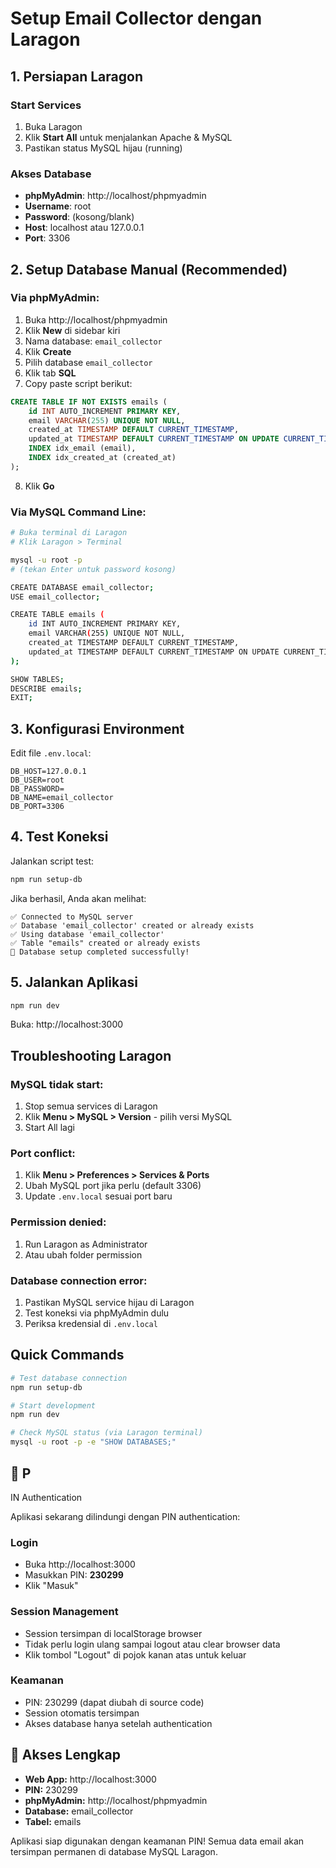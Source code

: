 # Setup Email Collector dengan Laragon

## 1. Persiapan Laragon

### Start Services
1. Buka Laragon
2. Klik **Start All** untuk menjalankan Apache & MySQL
3. Pastikan status MySQL hijau (running)

### Akses Database
- **phpMyAdmin**: http://localhost/phpmyadmin
- **Username**: root
- **Password**: (kosong/blank)
- **Host**: localhost atau 127.0.0.1
- **Port**: 3306

## 2. Setup Database Manual (Recommended)

### Via phpMyAdmin:
1. Buka http://localhost/phpmyadmin
2. Klik **New** di sidebar kiri
3. Nama database: `email_collector`
4. Klik **Create**
5. Pilih database `email_collector`
6. Klik tab **SQL**
7. Copy paste script berikut:

```sql
CREATE TABLE IF NOT EXISTS emails (
    id INT AUTO_INCREMENT PRIMARY KEY,
    email VARCHAR(255) UNIQUE NOT NULL,
    created_at TIMESTAMP DEFAULT CURRENT_TIMESTAMP,
    updated_at TIMESTAMP DEFAULT CURRENT_TIMESTAMP ON UPDATE CURRENT_TIMESTAMP,
    INDEX idx_email (email),
    INDEX idx_created_at (created_at)
);
```

8. Klik **Go**

### Via MySQL Command Line:
```bash
# Buka terminal di Laragon
# Klik Laragon > Terminal

mysql -u root -p
# (tekan Enter untuk password kosong)

CREATE DATABASE email_collector;
USE email_collector;

CREATE TABLE emails (
    id INT AUTO_INCREMENT PRIMARY KEY,
    email VARCHAR(255) UNIQUE NOT NULL,
    created_at TIMESTAMP DEFAULT CURRENT_TIMESTAMP,
    updated_at TIMESTAMP DEFAULT CURRENT_TIMESTAMP ON UPDATE CURRENT_TIMESTAMP
);

SHOW TABLES;
DESCRIBE emails;
EXIT;
```

## 3. Konfigurasi Environment

Edit file `.env.local`:
```env
DB_HOST=127.0.0.1
DB_USER=root
DB_PASSWORD=
DB_NAME=email_collector
DB_PORT=3306
```

## 4. Test Koneksi

Jalankan script test:
```bash
npm run setup-db
```

Jika berhasil, Anda akan melihat:
```
✅ Connected to MySQL server
✅ Database 'email_collector' created or already exists
✅ Using database 'email_collector'
✅ Table "emails" created or already exists
🎉 Database setup completed successfully!
```

## 5. Jalankan Aplikasi

```bash
npm run dev
```

Buka: http://localhost:3000

## Troubleshooting Laragon

### MySQL tidak start:
1. Stop semua services di Laragon
2. Klik **Menu > MySQL > Version** - pilih versi MySQL
3. Start All lagi

### Port conflict:
1. Klik **Menu > Preferences > Services & Ports**
2. Ubah MySQL port jika perlu (default 3306)
3. Update `.env.local` sesuai port baru

### Permission denied:
1. Run Laragon as Administrator
2. Atau ubah folder permission

### Database connection error:
1. Pastikan MySQL service hijau di Laragon
2. Test koneksi via phpMyAdmin dulu
3. Periksa kredensial di `.env.local`

## Quick Commands

```bash
# Test database connection
npm run setup-db

# Start development
npm run dev

# Check MySQL status (via Laragon terminal)
mysql -u root -p -e "SHOW DATABASES;"
```
## 🔐 P
IN Authentication

Aplikasi sekarang dilindungi dengan PIN authentication:

### Login
- Buka http://localhost:3000
- Masukkan PIN: **230299**
- Klik "Masuk"

### Session Management
- Session tersimpan di localStorage browser
- Tidak perlu login ulang sampai logout atau clear browser data
- Klik tombol "Logout" di pojok kanan atas untuk keluar

### Keamanan
- PIN: 230299 (dapat diubah di source code)
- Session otomatis tersimpan
- Akses database hanya setelah authentication

## 📱 Akses Lengkap

- **Web App:** http://localhost:3000
- **PIN:** 230299
- **phpMyAdmin:** http://localhost/phpmyadmin
- **Database:** email_collector
- **Tabel:** emails

Aplikasi siap digunakan dengan keamanan PIN! Semua data email akan tersimpan permanen di database MySQL Laragon.
